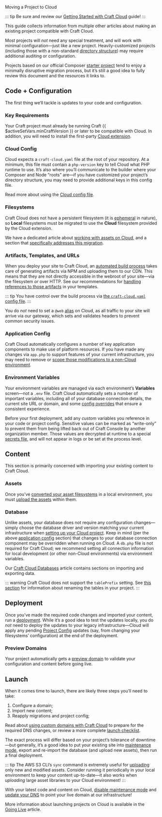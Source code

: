 Moving a Project to Cloud

::: tip
Be sure and review our [Getting Started with Craft Cloud](started.md) guide!
:::

This guide collects information from multiple other articles about making an existing project compatible with Craft Cloud.

Most projects will *not* need any special treatment, and will work with minimal configuration—just like a new project. Heavily-customized projects (including those with a non-standard [directory structure](/5.x/system/directory-structure.html)) may require additional auditing or configuration.

Projects based on our official Composer [starter project](kb:using-the-starter-project) tend to enjoy a minimally disruptive migration process, but it’s still a good idea to fully review this document and the resources it links to.

## Code + Configuration

The first thing we’ll tackle is updates to your code and configuration.

### Key Requirements

Your Craft project must already be running Craft {{ $activeSetVars.minCraftVersion }} or later to be compatible with Cloud. In addition, you will need to install the first-party [Cloud extension](extension.md).

### Cloud Config

Cloud expects a `craft-cloud.yaml` file at the root of your repository. At a minimum, this file must contain a `php-version` key to tell Cloud what PHP runtime to use. It’s also where you’ll communicate to the builder where your Composer and Node “roots” are—if you have customized your project’s directory structure, you may need to provide additional keys in this config file.

Read more about using the [Cloud config file](config.md).

### Filesystems

Craft Cloud does not have a persistent filesystem (it is [ephemeral](/5.x/reference/config/bootstrap.html#craft-ephemeral) in nature), so **Local** filesystems must be migrated to use the **Cloud** filesystem provided by the Cloud extension.

We have a dedicated article about [working with assets on Cloud](assets.md), and a section that [specifically addresses this migration](assets.md#synchronizing-assets).

### Artifacts, Templates, and URLs

When you deploy your site to Craft Cloud, an [automated build process](builds.md) takes care of generating artifacts via NPM and uploading them to our CDN. This means that they are not directly accessible in the webroot of your site—via the filesystem *or* over HTTP. See our recommendations for [handling references to those artifacts](builds.md#artifact-urls) in your templates.

::: tip
You have control over the build process via [the `craft-cloud.yaml` config file](config.md).
:::

You do _not_ need to set a `@web` [alias](https://craftcms.com/docs/5.x/configure.html#aliases) on Cloud, as all traffic to your site will arrive via our gateway, which sets and validates headers to prevent common security issues.

### Application Config

Craft Cloud automatically configures a number of key application components to make use of platform resources. If you have made any changes via `app.php` to support features of your current infrastructure, you may need to remove or [scope those modifications to a non-Cloud environment](/5.x/configure.html#multi-environment-configs).

### Environment Variables

Your environment variables are managed via each environment’s **Variables** screen—not a `.env` file. Craft Cloud automatically sets a number of important variables, including all of your database connection details, the current site URL or domain, and some [config overrides](/5.x/configure.html#config-overrides) that ensure a consistent experience.

Before your first deployment, add any *custom* variables you reference in your code or project config. Sensitive values can be marked as “write-only” to prevent them from being lifted back out of Craft Console by another organization member. Those values are decrypted at runtime to a special [secrets file](/5.x/configure.html#secrets), and will not appear in logs or be set at the process level.

## Content

This section is primarily concerned with importing your existing content to Craft Cloud.

### Assets

Once you’ve [converted your asset filesystems](assets.md#converting-a-filesystem) in a local environment, you must [upload the assets](assets.md#synchronizing-assets) within them.

### Database

Unlike assets, your database does not require any configuration changes—simply choose the database driver and version matching your current infrastructure when [setting up your Cloud project](started.md). Keep in mind (per the above [application config](#application-config) section) that changes to your database connection component may be overridden when running on Cloud. A `db.php` file is not required for Craft Cloud; we recommend setting all connection information for local development (or other non-Cloud environments) via environment variables.

Our [Craft Cloud Databases](databases.md) article contains sections on importing and exporting data.

::: warning
Craft Cloud does not support the `tablePrefix` setting. See [this section](databases.md#table-prefixes) for information about renaming the tables in your project.
:::

## Deployment

Once you’ve made the required code changes and imported your content, run a [deployment](deployment.md). While it’s a good idea to test the updates locally, you do *not* need to deploy the updates to your legacy infrastructure—Cloud will apply any pending [Project Config](/5.x/system/project-config.html) updates (say, from changing your filesystems’ configuration) at the end of the deployment.

### Preview Domains

Your project automatically gets a [preview domain](domains.md#preview-domains) to validate your configuration and content before going live.

## Launch

When it comes time to launch, there are likely three steps you’ll need to take:

1. Configure a domain;
2. Import new content;
3. Reapply migrations and project config;

Read about [using custom domains with Craft Cloud](domains.md) to prepare for the required DNS changes, or review a more complete [launch checklist](checklist.md).

The exact process will differ based on your project’s tolerance of downtime—but generally, it’s a good idea to put your existing site into [maintenance mode](/5.x/reference/cli.html#off), export and re-import the database (and upload new assets), then run a final deployment.

::: tip
The AWS S3 CLI’s `sync` command is extremely useful for [uploading](assets.md) only new and modified assets. Consider running it periodically in your local environment to keep your content up-to-date—it also works when _uploading_ large asset libraries to your Cloud environment!
:::

With your latest code and content on Cloud, [disable maintenance mode](/5.x/reference/cli.html#on) and [update your DNS](domains.md) to point your live domain at our infrastructure!

More information about launching projects on Cloud is available in the [Going Live](checklist.md) article.
